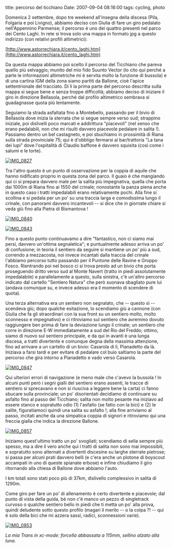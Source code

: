 title: percorso del ticchiano
Date: 2007-09-04 08:16:00
tags: cycling, photo
 

Domenica 2 settembre, dopo tre weekend all'insegna della discesa (Pila, Folgaria e poi Livigno), abbiamo deciso con Giulia di fare un giro pedalato nell'Appennino Parmense; il percorso è uno dei quattro presenti nel parco dei Cento Laghi. In rete si trova solo una mappa in formato jpg a questo indirizzo (con relativi profili altimetrici):  
  
[http://www.astorrechiara.it/cento_laghi.htm](http://www.astorrechiara.it/cento_laghi.htm)  
  
Da questa mappa abbiamo poi scelto il percorso del Ticchiano che pareva quello più selvaggio; munito del mio fido Suunto Vector (lo cito qui perché a parte le informazioni altimetriche mi è servita molto la funzione di bussola) e di una cartina IGM della zona siamo partiti da Ballone, cioè l'apice settentrionale del tracciato. Di lì la prima parte del percorso descritta sulla mappa si segue bene e senza troppe difficoltà; abbiamo deciso di iniziare il giro in direzione Bellasola, perché dal profilo altimetrico sembrava si guadagnasse quota più lentamente.  
  
Seguiamo la strada asfaltata fino a Montebello, passando per il bivio di Bellasola dove inizia la sterrata che si segue sempre verso sud; strappino iniziale, poi dislivelli poco marcati e addirittura "piacevoli" (nel senso che erano pedalabili, non che mi risulti davvero piacevole pedalare in salita !). Passiamo dentro un bel castagneto, e poi sbuchiamo in prossimità di Riana sulla strada provinciale 75; qui è d'obbligo fermarsi al bar/trattoria "La tana dei lupi" dove l'ospitalità di Claudio baffone è davvero squisita (così come i salumi e le torte).  
  
[![IMG_0827](http://farm2.static.flickr.com/1170/1306233295_7ac4c6047c.jpg)](http://www.flickr.com/photos/aadm/1306233295/)  
  
Tra l'altro questo è un punto di osservazione per la coppia di aquile che hanno nidificato proprio in questa zona del parco. Il guaio è che mangiando qui ci si prepara davvero male per la salita più impegnativa, quella che porta dai 1000m di Riana fino ai 1550 del crinale; nonostante la panza piena anche in questo caso i tratti impedalabili erano relativamente pochi. Alla fine si scollina e si pedala per un po' su una traccia larga e comodissima lungo il crinale, con panorami davvero incantevoli -- si dice che in giornate chiare si veda giù fino alla Pietra di Bismantova !  
  
[![IMG_0840](http://farm2.static.flickr.com/1124/1307120590_4c443dfbaf.jpg)](http://www.flickr.com/photos/aadm/1307120590/)  
  
[![IMG_0843](http://farm2.static.flickr.com/1399/1307123734_9da6361bac.jpg)](http://www.flickr.com/photos/aadm/1307123734/)  
  
Fino a questo punto continuavamo a dire "fantastico, non ci siamo mai persi, davvero un'ottima segnaletica"; e puntualmente adesso arriva un po' di confusione; in teoria il sentiero da seguire si mantiene un po' più a sud, correndo a mezzacosta, noi invece incantati dalla traccia del crinale l'abbiamo percorso tutto passando per il Puntone delle Ravine e Groppo Fosco. Rientrando poi nel bosco ci si trova presto ad un bivio che porta proseguendo dritto verso sud al Monte Navert (tratto in piedi assolutamente impedalabile) e parallelamente a questo, sulla sinistra, c'è un'altro percorso indicato dal cartello "Sentiero Natura" che però suonava sbagliato pure lui (andava comunque su, e invece adesso era il momento di scendere di quota).  
  
Una terza alternativa era un sentiero non segnalato, che -- questo sì -- scendeva giù; dopo qualche esitazione, lo scendiamo giù a cannone (con Giulia che fa gli straordinari con la sua front su un sentiero molto, molto sconnesso e impegnativo) e ci ritroviamo sul sentiero che avremmo dovuto raggiungere ben prima di fare la deviazione lungo il crinale; un sentiero che corre in direzione E-W immediatamente a sud del Rio del Freddo; ottimo, siamo di nuovo sul sentiero principale, e da qui in avanti è una lunga discesa, a tratti divertente e comunque degna della massima attenzione, fino ad arrivare a un cartello di un bivio: Casarola di lì, Pianadetto da là. Iniziava a farsi tardi e per evitare di pedalare col buio saltiamo la parte del percorso che gira intorno a Pianadetto e vado verso Casarola.  
  
[![IMG_0847](http://farm2.static.flickr.com/1171/1306243865_40e4fb6827.jpg)](http://www.flickr.com/photos/aadm/1306243865/)  
  
Qui ulteriori errori di navigazione (e meno male che c'avevo la bussola ! In alcuni punti però i segni gialli del sentiero erano assenti, le tracce di sentiero si sprecavano e non si riusciva a leggere bene la carta) ci fanno sbucare sulla provinciale; un po' disorientati decidiamo di continuare su asfalto fino al passo del Ticchiano; salita non molto pesante ma iniziavo ad essere stanco e sopratutto odio (1) l'asfalto (se fatto con la bici) e (2) le salite, figuratiamoci quindi una salita su asfalto !; alla fine arriviamo al passo, incitati anche da una simpatica coppia di signori e ritroviamo qui una freccia gialla che indica la direzione Ballone.  
  
[![IMG_0857](http://farm2.static.flickr.com/1274/1306249191_d03e92ede5.jpg)](http://www.flickr.com/photos/aadm/1306249191/)  
  
Iniziamo quest'ultimo tratto un po' svogliati; scendiamo di sella sempre più spesso, ma a dire il vero anche qui i tratti di salita non sono mai impossibili, e sopratutto sono alternati a divertenti discesine su larghe sterrate pietrose; si passa per alcuni prati davvero belli (e c'era anche un plotone di boyscout accampati in uno di queste spianate erbose) e infine chiudiamo il giro ritornando alla chiesa di Ballone dove abbiamo l'auto.  
  
I km totali sono stati poco più di 37km, dislivello complessivo in salita di 1290m.  
  
Come giro per fare un po' di allenamento è certo divertente e piacevole; dal punto di vista della guida, bè non c'è manco un pezzo di singletrack curvoso o qualche sentiero bello in piedi che ti metta un po' alla prova, quindi deludente sotto questo profilo (magari il merito -- o la colpa ?! -- qui è solo della bici che mi azzera sassi, radici, sconnessioni varie).  
  
[![IMG_0853](http://farm2.static.flickr.com/1342/1307129272_8987559f56.jpg)](http://www.flickr.com/photos/aadm/1307129272/)  
  
_La mia Trans in xc-mode: forcella abbassata a 115mm, sellino alzato alla luna._ 
